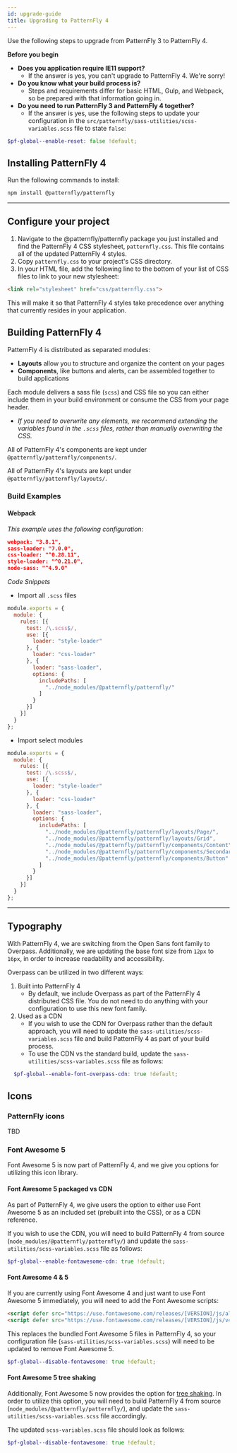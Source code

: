 ```yaml
---
id: upgrade-guide
title: Upgrading to PatternFly 4
---
```


Use the following steps to upgrade from PatternFly 3 to PatternFly 4.

**Before you begin**

- **Does you application require IE11 support?**
   - If the answer is yes, you can't upgrade to PatternFly 4. We're sorry!
- **Do you know what your build process is?**
  - Steps and requirements differ for basic HTML, Gulp, and Webpack, so be prepared with that information going in.
- **Do you need to run PatternFly 3 and PatternFly 4 together?**
  - If the answer is yes, use the following steps to update your configuration in the `src/patternfly/sass-utilities/scss-variables.scss` file to state `false`:

```scss
$pf-global--enable-reset: false !default;
```


## Installing PatternFly 4

Run the following commands to install:

```bash
npm install @patternfly/patternfly
```

----

## Configure your project

1. Navigate to the @patternfly/patternfly package you just installed and find the PatternFly 4 CSS stylesheet, `patternfly.css`. This file contains all of the updated PatternFly 4 styles.
2. Copy `patternfly.css` to your project's CSS directory.
3. In your HTML file, add the following line to the bottom of your list of CSS files to link to your new stylesheet:

```html noLive
<link rel="stylesheet" href="css/patternfly.css">
```

This will make it so that PatternFly 4 styles take precedence over anything that currently resides in your application.

## Building PatternFly 4

PatternFly 4 is distributed as separated modules:

- **Layouts** allow you to structure and organize the content on your pages
- **Components**, like buttons and alerts, can be assembled together to build applications

Each module delivers a sass file (`scss`) and CSS file so you can either include them in your build environment or consume the CSS from your page header.

- _If you need to overwrite any elements, we recommend extending the variables found in the `.scss` files, rather than manually overwriting the CSS._

All of PatternFly 4's components are kept under `@patternfly/patternfly/components/`.

All of PatternFly 4's layouts are kept under `@patternfly/patternfly/layouts/`.

### Build Examples

#### Webpack

_This example uses the following configuration:_

```json noLive
webpack: "3.8.1",
sass-loader: "7.0.0",
css-loader: "^0.28.11",
style-loader: "^0.21.0",
node-sass: "^4.9.0"
```

_Code Snippets_

- Import all `.scss` files

```js noLive
module.exports = {
  module: {
    rules: [{
      test: /\.scss$/,
      use: [{
        loader: "style-loader"
      }, {
        loader: "css-loader"
      }, {
        loader: "sass-loader",
        options: {
          includePaths: [
            "../node_modules/@patternfly/patternfly/"
          ]
        }
      }]
    }]
  }
};
```

- Import select modules

```js noLive
module.exports = {
  module: {
    rules: [{
      test: /\.scss$/,
      use: [{
        loader: "style-loader"
      }, {
        loader: "css-loader"
      }, {
        loader: "sass-loader",
        options: {
          includePaths: [
            "../node_modules/@patternfly/patternfly/layouts/Page/",
            "../node_modules/@patternfly/patternfly/layouts/Grid",
            "../node_modules/@patternfly/patternfly/components/Content",
            "../node_modules/@patternfly/patternfly/components/SecondaryNav",
            "../node_modules/@patternfly/patternfly/components/Button"
          ]
        }
      }]
    }]
  }
};
```

----

## Typography

With PatternFly 4, we are switching from the Open Sans font family to Overpass. Additionally, we are updating the base font size from `12px` to `16px`, in order to increase readability and accessibility.

Overpass can be utilized in two different ways:

1. Built into PatternFly 4
    - By default, we include Overpass as part of the PatternFly 4 distributed CSS file. You do not need to do anything with your configuration to use this new font family.
1. Used as a CDN
    - If you wish to use the CDN for Overpass rather than the default approach, you will need to update the `sass-utilities/scss-variables.scss` file and build PatternFly 4 as part of your build process.
    - To use the CDN vs the standard build, update the `sass-utilities/scss-variables.scss` file as follows:

```scss
  $pf-global--enable-font-overpass-cdn: true !default;
```

## Icons

### PatternFly icons

TBD

### Font Awesome 5

Font Awesome 5 is now part of PatternFly 4, and we give you options for utilizing this icon library.

#### Font Awesome 5 packaged vs CDN

As part of PatternFly 4, we give users the option to either use Font Awesome 5 as an included set (prebuilt into the CSS), or as a CDN reference.

If you wish to use the CDN, you will need to build PatternFly 4 from source (`node_modules/@patternfly/patternfly/`) and update the `sass-utilities/scss-variables.scss` file as follows:

```scss
$pf-global--enable-fontawesome-cdn: true !default;
```

#### Font Awesome 4 & 5

If you are currently using Font Awesome 4 and just want to use Font Awesome 5 immediately, you will need to add the Font Awesome scripts:

```html noLive
<script defer src="https://use.fontawesome.com/releases/[VERSION]/js/all.js"></script>
<script defer src="https://use.fontawesome.com/releases/[VERSION]/js/v4-shims.js"></script>
```

This replaces the bundled Font Awesome 5 files in PatternFly 4, so your configuration file (`sass-utilities/scss-variables.scss`) will need to be updated to remove Font Awesome 5.

```scss
$pf-global--disable-fontawesome: true !default;
```

#### Font Awesome 5 tree shaking

Additionally, Font Awesome 5 now provides the option for [tree shaking](https://fontawesome.com/how-to-use/use-with-node-js#tree-shaking). In order to utilize this option, you will need to build PatternFly 4 from source (`node_modules/@patternfly/patternfly/`), and update the `sass-utilities/scss-variables.scss` file accordingly.

The updated `scss-variables.scss` file should look as follows:

```scss
$pf-global--disable-fontawesome: true !default;
```
